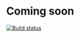 # Coming soon
[![Build status](https://ci.appveyor.com/api/projects/status/r9pa8kxo0yod2hps/branch/master?svg=true)](https://ci.appveyor.com/project/mif007/reportdotnet/branch/master)

